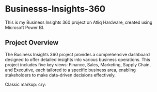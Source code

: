 # Businesss-Insights-360
This is my Business Insights 360 project on Atliq Hardware, created using Microsoft Power BI.

## Project Overview
The Business Insights 360 project provides a comprehensive dashboard designed to offer detailed insights into various business operations. This project includes five key views: Finance, Sales, Marketing, Supply Chain, and Executive, each tailored to a specific business area, enabling stakeholders to make data-driven decisions effectively.

Classic markup: cry:
